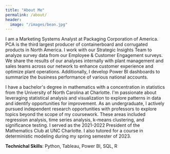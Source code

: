 ```yaml
---
title: "About Me"
permalink: /about/
header:
  image: "/images/bean.jpg"
---
```

I am a Marketing Systems Analyst at Packaging Corporation of America. PCA is the third largest producer of containerboard and corrugated products in North America. I work with our Strategic Insights Team to analyze survey data from our Employee & Customer Engagement surveys. We share the results of our analyses internally with plant management and sales teams across our network to enhance customer experience and optimize plant operations. Additionally, I develop Power BI dashboards to summarize the business performance of various national accounts.

I have a bachelor's degree in mathematics with a concentration in statistics from the University of North Carolina at Charlotte. I'm passionate about leveraging statistical analysis and visualization to explore patterns in data and identify opportunities for improvement. As an undergraduate, I actively pursued independent research opportunities with professors to explore topics beyond the scope of my coursework. These areas included regression analysis, time series analysis, k-means clustering, and significance testing. I served as the 2021-2022 President of the Mathematics Club at UNC Charlotte. I also tutored for a course in deterministic modeling during my spring semester of 2023.

**Technichal Skills**: Python, Tableau, Power BI, SQL, R
